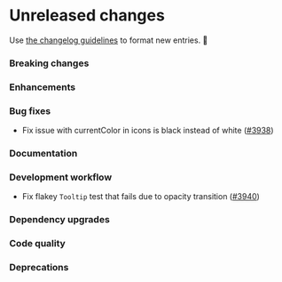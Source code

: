 # Unreleased changes

Use [the changelog guidelines](https://git.io/polaris-changelog-guidelines) to format new entries. 💜

### Breaking changes

### Enhancements

### Bug fixes

- Fix issue with currentColor in icons is black instead of white ([#3938](https://github.com/Shopify/polaris-react/pull/3938))

### Documentation

### Development workflow

- Fix flakey `Tooltip` test that fails due to opacity transition ([#3940](https://github.com/Shopify/polaris-react/pull/3940))

### Dependency upgrades

### Code quality

### Deprecations
